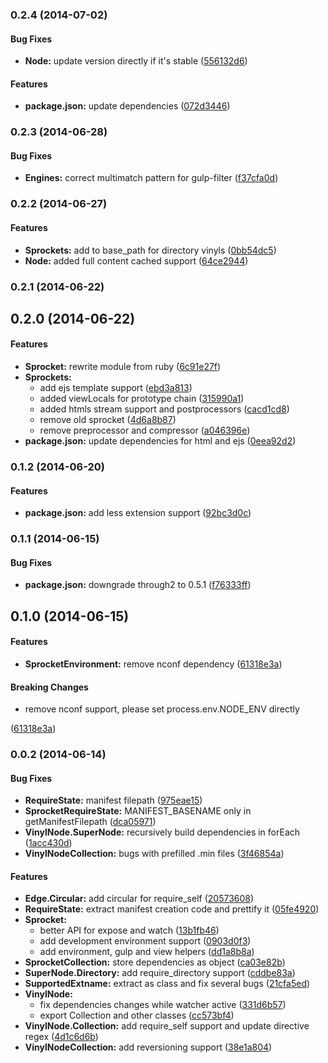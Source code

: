 ### 0.2.4 (2014-07-02)


#### Bug Fixes

* **Node:** update version directly if it's stable ([556132d6](https://github.com/tomchentw/sprocket/commit/556132d6036dbe4788ca3d71838dfc2d36d0fd10))


#### Features

* **package.json:** update dependencies ([072d3446](https://github.com/tomchentw/sprocket/commit/072d34460a8b2e6f75922331226b17c454fc19d5))


### 0.2.3 (2014-06-28)


#### Bug Fixes

* **Engines:** correct multimatch pattern for gulp-filter ([f37cfa0d](https://github.com/tomchentw/sprocket/commit/f37cfa0da87edab18063d9555d72958332ebe6aa))


### 0.2.2 (2014-06-27)

#### Features

* **Sprockets:** add to base_path for directory vinyls ([0bb54dc5](https://github.com/tomchentw/sprocket/commit/0bb54dc57fda47286c7486f29fdc24a92d62ba27))
* **Node:** added full content cached support ([64ce2944](https://github.com/tomchentw/sprocket/commit/64ce2944bb13314749955925c955332e6eed619b))


### 0.2.1 (2014-06-22)


## 0.2.0 (2014-06-22)


#### Features

* **Sprocket:** rewrite module from ruby ([6c91e27f](https://github.com/tomchentw/sprocket/commit/6c91e27fb06ec4bda706b1fe5b8527e907ce1a6a))
* **Sprockets:**
  * add ejs template support ([ebd3a813](https://github.com/tomchentw/sprocket/commit/ebd3a813f2fe88e8182713a15c5a03d617676a7c))
  * added viewLocals for prototype chain ([315990a1](https://github.com/tomchentw/sprocket/commit/315990a1c35e58b7838f0ce9be2ae922ce333bb7))
  * added htmls stream support and postprocessors ([cacd1cd8](https://github.com/tomchentw/sprocket/commit/cacd1cd80dd97bce08fab5b33eea4f8ebb30a9d8))
  * remove old sprocket ([4d6a8b87](https://github.com/tomchentw/sprocket/commit/4d6a8b87f98b1b9a8da7b8f826fe3602e47d7404))
  * remove preprocessor and compressor ([a046396e](https://github.com/tomchentw/sprocket/commit/a046396e6aa66d6468190b03a161050fcdd1176e))
* **package.json:** update dependencies for html and ejs ([0eea92d2](https://github.com/tomchentw/sprocket/commit/0eea92d29e24132765e8f5323879ead22218a1c6))


### 0.1.2 (2014-06-20)


#### Features

* **package.json:** add less extension support ([92bc3d0c](https://github.com/tomchentw/sprocket/commit/92bc3d0c331a49893a0488753f19ac3750d0a4cb))


### 0.1.1 (2014-06-15)


#### Bug Fixes

* **package.json:** downgrade through2 to 0.5.1 ([f76333ff](https://github.com/tomchentw/sprocket/commit/f76333ff582886106355b82cabbe9c825cbf68d4))


## 0.1.0 (2014-06-15)


#### Features

* **SprocketEnvironment:** remove nconf dependency ([61318e3a](https://github.com/tomchentw/sprocket/commit/61318e3a576a0be0b8c6c03ab4ea5fac8eafc102))


#### Breaking Changes

* remove nconf support, please set process.env.NODE_ENV directly

 ([61318e3a](https://github.com/tomchentw/sprocket/commit/61318e3a576a0be0b8c6c03ab4ea5fac8eafc102))


### 0.0.2 (2014-06-14)


#### Bug Fixes

* **RequireState:** manifest filepath ([975eae15](https://github.com/tomchentw/sprocket/commit/975eae15e8012163601ac0e410e0c33c1fee8c44))
* **SprocketRequireState:** MANIFEST_BASENAME only in getManifestFilepath ([dca05971](https://github.com/tomchentw/sprocket/commit/dca0597109816dd870ad19518e8cd3e7d2f509c7))
* **VinylNode.SuperNode:** recursively build dependencies in forEach ([1acc430d](https://github.com/tomchentw/sprocket/commit/1acc430d47ca0f54c0952e4bc836f48eaec69dc5))
* **VinylNodeCollection:** bugs with prefilled .min files ([3f46854a](https://github.com/tomchentw/sprocket/commit/3f46854a54f60fe2f3b563db5fe2381ab6375c26))


#### Features

* **Edge.Circular:** add circular for require_self ([20573608](https://github.com/tomchentw/sprocket/commit/20573608203acfc17c70501fb9de6346b9e4c114))
* **RequireState:** extract manifest creation code and prettify it ([05fe4920](https://github.com/tomchentw/sprocket/commit/05fe49208d0ea2e6e10943b2b1f4b9b1f6b1e301))
* **Sprocket:**
  * better API for expose and watch ([13b1fb46](https://github.com/tomchentw/sprocket/commit/13b1fb46ce9e3e75bd10cb380e1402c0faccfa75))
  * add development environment support ([0903d0f3](https://github.com/tomchentw/sprocket/commit/0903d0f30c8c41973ba8aaf1966d257b936dd122))
  * add environment, gulp and view helpers ([dd1a8b8a](https://github.com/tomchentw/sprocket/commit/dd1a8b8a6c66ef59e04ebdbe452f9c38aa8cf6c9))
* **SprocketCollection:** store dependencies as object ([ca03e82b](https://github.com/tomchentw/sprocket/commit/ca03e82bb9d667d146fd0ab218ef8a3bef77f3f8))
* **SuperNode.Directory:** add require_directory support ([cddbe83a](https://github.com/tomchentw/sprocket/commit/cddbe83afc705f0fa8e1de6056fd61e06aa39041))
* **SupportedExtname:** extract as class and fix several bugs ([21cfa5ed](https://github.com/tomchentw/sprocket/commit/21cfa5ed41fb2ffade004ae2dea4479990e6a120))
* **VinylNode:**
  * fix dependencies changes while watcher active ([331d6b57](https://github.com/tomchentw/sprocket/commit/331d6b5726b60b12137891021b0aeeef1c0650c1))
  * export Collection and other classes ([cc573bf4](https://github.com/tomchentw/sprocket/commit/cc573bf4e2e0a90f59a9513a45238d1cad4a67e1))
* **VinylNode.Collection:** add require_self support and update directive regex ([4d1c6d6b](https://github.com/tomchentw/sprocket/commit/4d1c6d6bc8b1d40e88d9c8eda45098b9380df52c))
* **VinylNodeCollection:** add reversioning support ([38e1a804](https://github.com/tomchentw/sprocket/commit/38e1a804e57a754150603ccca174a3d17dcb3a0e))


